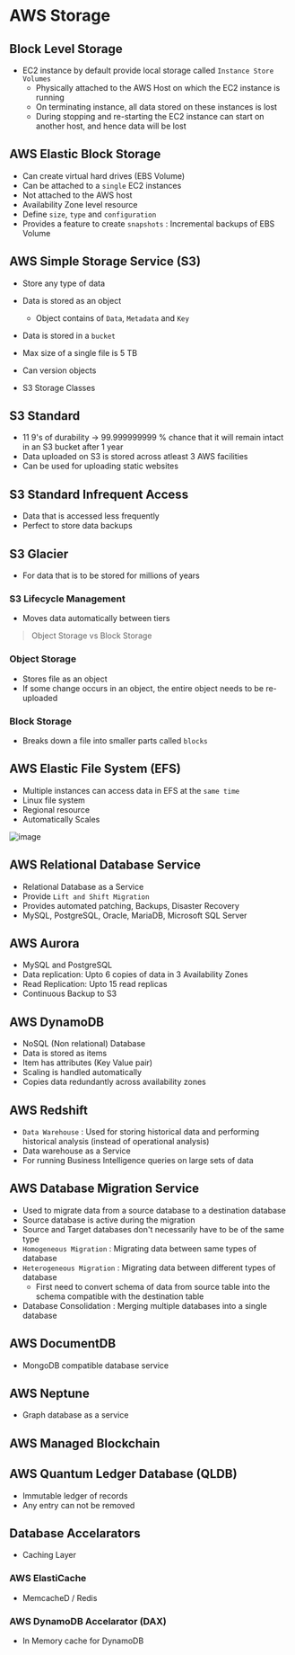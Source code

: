 # AWS Storage

## Block Level Storage

- EC2 instance by default provide local storage called `Instance Store Volumes`
  - Physically attached to the AWS Host on which the EC2 instance is running
  - On terminating instance, all data stored on these instances is lost
  - During stopping and re-starting the EC2 instance can start on another host, and hence data will be lost

## AWS Elastic Block Storage

- Can create virtual hard drives (EBS Volume)
- Can be attached to a `single` EC2 instances
- Not attached to the AWS host
- Availability Zone level resource
- Define `size`, `type` and `configuration`
- Provides a feature to create `snapshots` : Incremental backups of EBS Volume

## AWS Simple Storage Service (S3)

- Store any type of data
- Data is stored as an object
  - Object contains of `Data`, `Metadata` and `Key`
- Data is stored in a `bucket`
- Max size of a single file is 5 TB
- Can version objects


- S3 Storage Classes

## S3 Standard

- 11 9's of durability -> 99.999999999 % chance that it will remain intact in an S3 bucket after 1 year
- Data uploaded on S3 is stored across atleast 3 AWS facilities
- Can be used for uploading static websites

## S3 Standard Infrequent Access

- Data that is accessed less frequently
- Perfect to store data backups

## S3 Glacier

- For data that is to be stored for millions of years

### S3 Lifecycle Management

- Moves data automatically between tiers


> Object Storage vs Block Storage

### Object Storage

- Stores file as an object
- If some change occurs in an object, the entire object needs to be re-uploaded

### Block Storage

- Breaks down a file into smaller parts called `blocks`

## AWS Elastic File System (EFS)

- Multiple instances can access data in EFS at the `same time`
- Linux file system
- Regional resource
- Automatically Scales

![image](https://user-images.githubusercontent.com/103091956/217779131-b1602209-bd14-4700-88c9-2a4738657899.png)

## AWS Relational Database Service

- Relational Database as a Service
- Provide `Lift and Shift Migration`
- Provides automated patching, Backups, Disaster Recovery
- MySQL, PostgreSQL, Oracle, MariaDB, Microsoft SQL Server

## AWS Aurora

- MySQL and PostgreSQL
- Data replication: Upto 6 copies of data in 3 Availability Zones
- Read Replication: Upto 15 read replicas
- Continuous Backup to S3
 
## AWS DynamoDB

- NoSQL (Non relational)  Database
- Data is stored as items
- Item has attributes (Key Value pair)
- Scaling is handled automatically
- Copies data redundantly across availability zones

## AWS Redshift

- `Data Warehouse` : Used for storing historical data and performing historical analysis (instead of operational analysis)
- Data warehouse as a Service
- For running Business Intelligence queries on large sets of data

## AWS Database Migration Service

- Used to migrate data from a source database to a destination database
- Source database is active during the migration
- Source and Target databases don't necessarily have to be of the same type
- `Homogeneous Migration` : Migrating data between same types of database
- `Heterogeneous Migration` : Migrating data between different types of database
  - First need to convert schema of data from source table into the schema compatible with the destination table
- Database Consolidation : Merging multiple databases into a single database

## AWS DocumentDB

- MongoDB compatible database service

## AWS Neptune

- Graph database as a service

## AWS Managed Blockchain

## AWS Quantum Ledger Database (QLDB)

- Immutable ledger of records
- Any entry can not be removed

## Database Accelarators

- Caching Layer

### AWS ElastiCache

- MemcacheD / Redis

### AWS DynamoDB Accelarator (DAX)

- In Memory cache for DynamoDB
